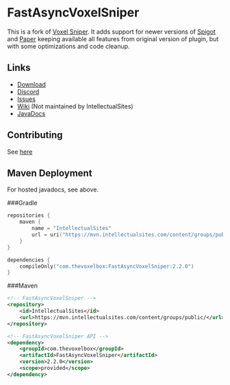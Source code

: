 # FastAsyncVoxelSniper

This is a fork of [Voxel Sniper](https://github.com/TVPT/VoxelSniper). It adds support for newer versions of [Spigot](https://www.spigotmc.org/) and [Paper](https://papermc.io/) keeping available all features from original version of plugin, but with some optimizations and code cleanup.

## Links

* [Download](https://dev.bukkit.org/projects/favs)
* [Discord](https://discord.gg/intellectualsites)
* [Issues](https://github.com/IntellectualSites/FastAsyncVoxelSniper/issues)
* [Wiki](https://voxelsniper.fandom.com/wiki/VoxelSniper_Wiki) (Not maintained by IntellectualSites)
* [JavaDocs](https://ci.athion.net/job/FastAsyncVoxelSniper-Javadocs/)

## Contributing
See [here](https://github.com/IntellectualSites/FastAsyncVoxelSniper/blob/main/CONTRIBUTING.md)

## Maven Deployment
For hosted javadocs, see above.

###Gradle
```kotlin
repositories {
    maven {
        name = "IntellectualSites"
        url = uri("https://mvn.intellectualsites.com/content/groups/public/")
    }
}

dependencies {
    compileOnly("com.thevoxelbox:FastAsyncVoxelSniper:2.2.0")
}
```

###Maven
```xml
<!-- FastAsyncVoxelSniper -->
<repository>
    <id>IntellectualSites</id>
    <url>https://mvn.intellectualsites.com/content/groups/public/</url>
</repository>

<!-- FastAsyncVoxelSniper API -->
<dependency>
    <groupId>com.thevoxelbox</groupId>
    <artifactId>FastAsyncVoxelSniper</artifactId>
    <version>2.2.0</version>
    <scope>provided</scope>
</dependency>
```
